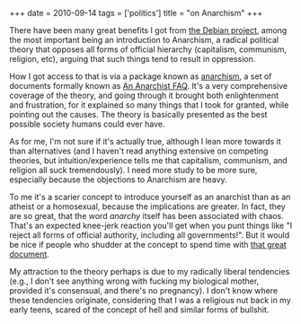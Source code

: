 +++
date = 2010-09-14
tags = ['politics']
title = "on Anarchism"
+++

There have been many great benefits I got from [the Debian project],
among the most important being an introduction to Anarchism, a radical
political theory that opposes all forms of official hierarchy
(capitalism, communism, religion, etc), arguing that such things tend to
result in oppression.

How I got access to that is via a package known as [anarchism], a set of
documents formally known as [An Anarchist FAQ]. It\'s a very
comprehensive coverage of the theory, and going through it brought both
enlightenment and frustration, for it explained so many things that I
took for granted, while pointing out the causes. The theory is basically
presented as the best possible society humans could ever have.

As for me, I\'m not sure if it\'s actually true, although I lean more
towards it than alternatives (and I haven\'t read anything extensive on
competing theories, but intuition/experience tells me that capitalism,
communism, and religion all suck tremendously). I need more study to be
more sure, especially because the objections to Anarchism are heavy.

To me it\'s a scarier concept to introduce yourself as an anarchist than
as an atheist or a homosexual, because the implications are greater. In
fact, they are so great, that the word *anarchy* itself has been
associated with chaos. That\'s an expected knee-jerk reaction you\'ll
get when you punt things like \"I reject all forms of official
authority, including all governments!\". But it would be nice if people
who shudder at the concept to spend time with [that great document][An
Anarchist FAQ].

My attraction to the theory perhaps is due to my radically liberal
tendencies (e.g., I don\'t see anything wrong with fucking my biological
mother, provided it\'s consensual, and there\'s no pregnancy). I don\'t
know where these tendencies originate, considering that I was a
religious nut back in my early teens, scared of the concept of hell and
similar forms of bullshit.

  [the Debian project]: http://www.debian.org
  [anarchism]: http://packages.debian.org/stable/anarchism
  [An Anarchist FAQ]: http://anarchism.pageabode.com/afaq/index.html
